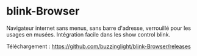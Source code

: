 # blink-Browser
Navigateur internet sans menus, sans barre d'adresse, verrouillé pour les usages en musées. Intégration facile dans les show control blink.

Téléchargement : https://github.com/buzzinglight/blink-Browser/releases
